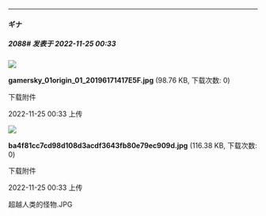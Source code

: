 

*****

####  ギナ  
##### 2088#       发表于 2022-11-25 00:33

<img src="https://img.saraba1st.com/forum/202211/25/003301mbdbxfdih33kzdrz.jpg" referrerpolicy="no-referrer">

<strong>gamersky_01origin_01_20196171417E5F.jpg</strong> (98.76 KB, 下载次数: 0)

下载附件

2022-11-25 00:33 上传

<img src="https://img.saraba1st.com/forum/202211/25/003306fl63d6frrm5ff3jd.jpg" referrerpolicy="no-referrer">

<strong>ba4f81cc7cd98d108d3acdf3643fb80e79ec909d.jpg</strong> (116.38 KB, 下载次数: 0)

下载附件

2022-11-25 00:33 上传

超越人类的怪物.JPG

